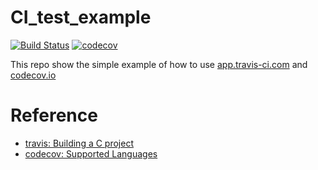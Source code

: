 # CI_test_example

[![Build Status](https://api.travis-ci.com/evshary/CI_test_example.svg?branch=main)](https://travis-ci.com/evshary/CI_test_example)
[![codecov](https://codecov.io/gh/evshary/CI_test_example/branch/main/graph/badge.svg)](https://codecov.io/gh/evshary/CI_test_example)

This repo show the simple example of how to use [app.travis-ci.com](https://app.travis-ci.com/) and [codecov.io](https://codecov.io/)

# Reference

* [travis: Building a C project](https://docs.travis-ci.com/user/languages/c/)
* [codecov: Supported Languages](https://docs.codecov.io/docs/supported-languages)

